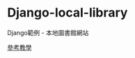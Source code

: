 # Django-local-library
Django範例 - 本地圖書館網站

[參考教學](https://developer.mozilla.org/en-US/docs/Learn/Server-side/Django)
